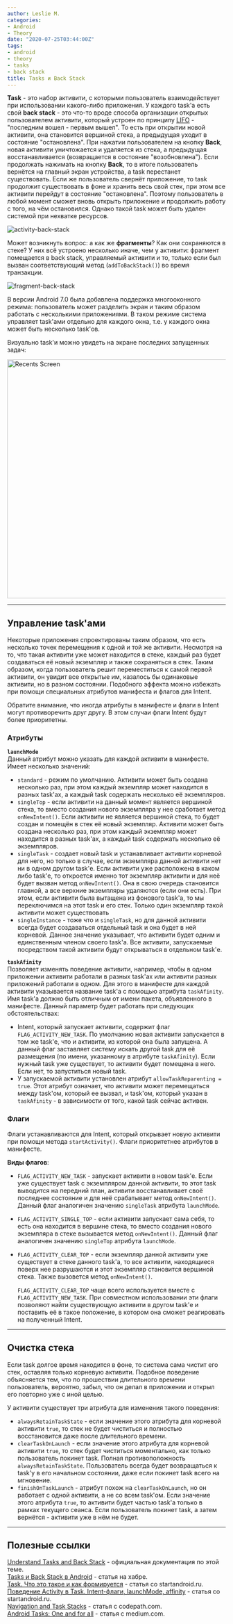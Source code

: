 ```yaml
---
author: Leslie M.
categories:
- Android
- Theory
date: "2020-07-25T03:44:00Z"
tags:
- android
- theory
- tasks
- back stack
title: Tasks и Back Stack
---
```


**Task** - это набор активити, с которыми пользователь взаимодействует при использовании какого-либо приложения. У каждого task'а есть свой **back stack** - это что-то вроде способа организации открытых пользователем активити, который устроен по принципу [LIFO](https://ru.wikipedia.org/wiki/LIFO) - "последним вошел - первым вышел". То есть при открытии новой активити, она становится вершиной стека, а предыдущая уходит в состояние "остановлена". При нажатии пользователем на кнопку **Back**, новая активити уничтожается и удаляется из стека, а предыдущая восстанавливается (возвращается в состояние "возобновлена"). Если продолжать нажимать на кнопку **Back**, то в итоге пользователь вернётся на главный экран устройства, а task перестанет существовать. Если же пользователь свернёт приложение, то task продолжит существовать в фоне и хранить весь свой стек, при этом все активити перейдут в состояние "остановлена". Поэтому пользователь в любой момент сможет вновь открыть приложение и продолжить работу с того, на чём остановился. Однако такой task может быть удален системой при нехватке ресурсов.

![activity-back-stack](/assets/img/posts/android-tasks-and-back-stack/activity-back-stack.png)

Может возникнуть вопрос: а как же **фрагменты**? Как они сохраняются в стеке? У них всё устроено несколько иначе, чем у активити: фрагмент помещается в back stack, управляемый активити и то, только если был вызван соответствующий метод (`addToBackStack()`) во время транзакции.

![fragment-back-stack](/assets/img/posts/android-tasks-and-back-stack/fragment-back-stack.png)

В версии Android 7.0 была добавлена поддержка многооконного режима: пользователь может разделить экран и таким образом работать с несколькими приложениями. В таком режиме система управляет task'ами отдельно для каждого окна, т.е. у каждого окна может быть несколько  task'ов.

Визуально task'и можно увидеть на экране последних запущенных задач:

<img src="/assets/img/posts/android-tasks-and-back-stack/tasks.png" alt="Recents Screen" height="550"/>

***

## Управление task'ами

Некоторые приложения спроектированы таким образом, что есть несколько точек перемещения к одной и той же активити. Несмотря на то, что такая активити уже может находится в стеке, каждый раз будет создаваться её новый экземпляр и также сохраняться в стек. Таким образом, когда пользователь решит переместиться к самой первой активити, он увидит все открытые им, казалось бы одинаковые активити, но в разном состоянии. Подобного эффекта можно избежать при помощи специальных атрибутов манифеста и флагов для Intent.

Обратите внимание, что иногда атрибуты в манифесте и флаги в Intent могут противоречить друг другу. В этом случаи флаги Intent будут более приоритетны.


### Атрибуты

**`launchMode`**  
Данный атрибут можно указать для каждой активити в манифесте. Имеет несколько значений:
- `standard` - режим по умолчанию. Активити может быть создана несколько раз, при этом каждый экземпляр может находится в разных task'ах, а каждый task содержать несколько её экземпляров.
- `singleTop` - если активити на данный момент является вершиной стека, то вместо создания нового экземпляра у нее сработает метод `onNewIntent()`. Если активити не является вершиной стека, то будет создан и помещён в стек её новый экземпляр. Активити может быть создана несколько раз, при этом каждый экземпляр может находится в разных task'ах, а каждый task содержать несколько её экземпляров.
- `singleTask` - создает новый task и устанавливает активити корневой для него, но только в случае, если экземпляра данной активити нет ни в одном другом task'е. Если активити уже расположена в каком либо task'е, то откроется именно тот экземпляр активити и для неё будет вызван метод `onNewIntent()`. Она в свою очередь становится главной, а все верхние экземпляры удаляются (если они есть). При этом, если активити была вытащена из фонового task'а, то мы переключимся на этот task и его стек. Только один экземпляр такой активити может существовать
- `singleInstance` - тоже что и `singleTask`, но для данной активити всегда будет создаваться отдельный task и она будет в ней корневой. Данное значение указывает, что активити будет одним и единственным членом своего task'а. Все активити, запускаемые посредством такой активити будут открываться в отдельном task'е.

**`taskAfinity`**  
Позволяет изменять поведение активити, например, чтобы в одном приложении активити работали в разных task'ах или активити разных приложений работали в одном. Для этого в манифесте для каждой активити указывается название task'а с помощью атрибута `taskAfinity`. Имя task'а должно быть отличным от имени пакета, объявленного в манифесте. Данный параметр будет работать при следующих обстоятельствах:
- Intent, который запускает активити, содержит флаг `FLAG_ACTIVITY_NEW_TASK`. По умолчанию новая активити запускается в том же task'е, что и активити, из которой она была запущена. А данный флаг заставляет систему искать другой task для её размещения (по имени, указанному в атрибуте `taskAfinity`). Если нужный task уже существует, то активити будет помещена в него. Если нет, то запуститься новый task.
- У запускаемой активити установлен атрибут `allowTaskReparenting = true`. Этот атрибут означает, что активити может перемещаться между task'ом, который ее вызвал, и task'ом, который указан в `taskAfinity` - в зависимости от того, какой task сейчас активен.


### Флаги

Флаги устанавливаются для Intent, который открывает новую активити при помощи метода `startActivity()`. Флаги приоритетнее атрибутов в манифесте.

**Виды флагов**:
- `FLAG_ACTIVITY_NEW_TASK` - запускает активити в новом task'е. Если уже существует task с экземпляром данной активити, то этот task выводится на передний план, активити восстанавливает своё последнее состояние и для неё срабатывает метод `onNewIntent()`. Данный флаг аналогичен значению `singleTask` атрибута `launchMode`.
- `FLAG_ACTIVITY_SINGLE_TOP` - если активити запускает сама себя, то есть она находится в вершине стека, то вместо создания нового экземпляра в стеке вызывается метод `onNewIntent()`. Данный флаг аналогичен значению `singleTop` атрибута `launchMode`.
- `FLAG_ACTIVITY_CLEAR_TOP` - если экземпляр данной активити уже существует в стеке данного task'а, то все активити, находящиеся поверх нее разрушаются и этот экземпляр становится вершиной стека. Также вызовется метод `onNewIntent()`.

  `FLAG_ACTIVITY_CLEAR_TOP` чаще всего используется вместе с `FLAG_ACTIVITY_NEW_TASK`. При совместном использовании эти флаги позволяют найти существующую активити в другом task'е и поставить её в такое положение, в котором она сможет реагировать на полученный Intent.

***

## Очистка стека

Если task долгое время находится в фоне, то система сама чистит его стек, оставляя только корневую активити. Подобное поведение объясняется тем, что по прошествии длительного времени пользователь, вероятно, забыл, что он делал в приложении и открыл его повторно уже с иной целью.

У активити существует три атрибута для изменения такого поведения:
- `alwaysRetainTaskState` - если значение этого атрибута для корневой активити `true`, то стек не будет чиститься и полностью восстановится даже после длительного времени.
- `clearTaskOnLaunch` - если значение этого атрибута для корневой активити `true`, то стек будет чиститься моментально, как только пользователь покинет task. Полная противоположность `alwaysRetainTaskState`. Пользователь всегда будет возвращаться к task'у в его начальном состоянии, даже если покинет task всего на мгновение.
- `finishOnTaskLaunch` - атрибут похож на `clearTaskOnLaunch`, но он работает с одной активити, а не со всем task'ом. Если значение этого атрибута `true`, то активити будет частью task'а только в рамках текущего сеанса. Если пользователь покинет task, а затем вернётся - активити уже в нём не будет.

***

## Полезные ссылки

[Understand Tasks and Back Stack](https://developer.android.com/guide/components/activities/tasks-and-back-stack "developer.android.com") - официальная документация по этой теме.  
[Tasks и Back Stack в Android](https://habr.com/ru/post/186434/ "habr.com") - статья на хабре.  
[Task. Что это такое и как формируется](https://startandroid.ru/ru/uroki/vse-uroki-spiskom/62-urok-25-task-chto-eto-takoe-i-kak-formiruetsja.html "startandroid.ru") - статья со startandroid.ru.  
[Поведение Activity в Task. Intent-флаги, launchMode, affinity](https://startandroid.ru/ru/uroki/vse-uroki-spiskom/190-urok-116-povedenie-activity-v-task-intent-flagi-launchmode-affinity.html "startandroid.ru") - статья со startandroid.ru.  
[Navigation and Task Stacks](https://guides.codepath.com/android/Navigation-and-Task-Stacks "guides.codepath.com") - статья с codepath.com.  
[Android Tasks: One and for all](https://android.jlelse.eu/https-medium-com-yashsoniweb-android-tasks-ffbd547ff5b8 "medium.com") - статья с medium.com.
